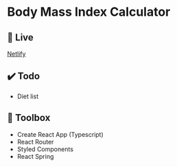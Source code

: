 # Body Mass Index Calculator

## 🔗 Live
  [Netlify](https://affectionate-hodgkin-d8b6eb.netlify.app)

## ✔️ Todo
  - Diet list

## 🧰 Toolbox
  - Create React App (Typescript)
  - React Router
  - Styled Components
  - React Spring
